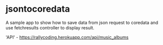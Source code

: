 # jsontocoredata
A sample app to show how to save data from json request to coredata and use fetchresults controller to display result.

'API' - https://rallycoding.herokuapp.com/api/music_albums
